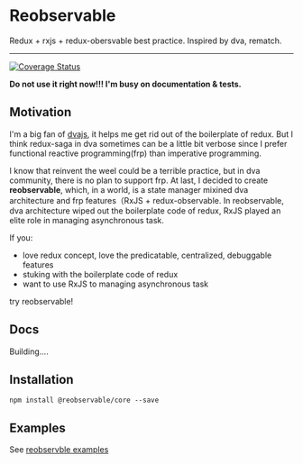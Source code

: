 # Reobservable

Redux + rxjs + redux-obersvable best practice. Inspired by dva, rematch.

---------------

[![Coverage Status](https://coveralls.io/repos/github/reobservable/reobservable/badge.svg?branch=master)](https://coveralls.io/github/reobservable/reobservable?branch=master)

**Do not use it right now!!! I'm busy on documentation & tests.**

## Motivation

I'm a big fan of [dvajs](https://github.com/dvajs/dva), it helps me get rid out of the boilerplate of redux. But I think redux-saga in dva sometimes can be a little bit verbose since I prefer functional reactive programming(frp) than imperative programming. 

I know that reinvent the weel could be a terrible practice, but in dva community, there is no plan to support frp. At last, I decided to create **reobservable**, which, in a world, is a state manager mixined dva architecture and frp features（RxJS + redux-observable. In reobservable, dva architecture wiped out the boilerplate code of redux, RxJS played an elite role in managing asynchronous task.

If you:

- love redux concept, love the predicatable, centralized, debuggable features 
- stuking with the boilerplate code of redux
- want to use RxJS to managing asynchronous task

try reobservable!

## Docs

Building....


## Installation

```
npm install @reobservable/core --save
```

## Examples

See [reobservble examples](https://github.com/reobservable/reobservable/tree/master/examples)
